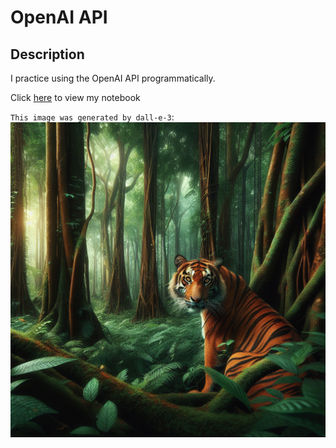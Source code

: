 # OpenAI API

## Description

I practice using the OpenAI API programmatically.

Click [here](./OpenAI.ipynb) to view my notebook

`This image was generated by dall-e-3`:
![Screenshot of deployed website](tiger-in-woods.png)
